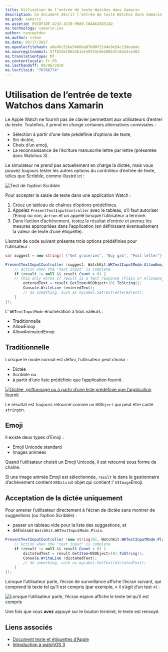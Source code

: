 ```yaml
---
title: Utilisation de l’entrée de texte Watchos dans Xamarin
description: Ce document décrit l’entrée de texte Watchos dans Xamarin. Il aborde la méthode PresentTextInputController, le griffonnage, le texte brut, les Emoji et la dictée.
ms.prod: xamarin
ms.assetid: E9CDF1DE-4233-4C39-99A9-C0AA643D314D
ms.technology: xamarin-ios
author: conceptdev
ms.author: crdun
ms.date: 03/17/2017
ms.openlocfilehash: a0e45c51ba5460da87b80f21d4e9e54c13deabde
ms.sourcegitcommit: 57f815bf0024b1afe9754c0e28054fc0a53ce302
ms.translationtype: MT
ms.contentlocale: fr-FR
ms.lasthandoff: 09/06/2019
ms.locfileid: "70766774"
---
```

# <a name="working-with-watchos-text-input-in-xamarin"></a>Utilisation de l’entrée de texte Watchos dans Xamarin

Le Apple Watch ne fournit pas de clavier permettant aux utilisateurs d’entrer du texte. Toutefois, il prend en charge certaines alternatives conviviales :

- Sélection à partir d’une liste prédéfinie d’options de texte,
- Siri dictée,
- Choix d’un emoji,
- La reconnaissance de l’écriture manuscrite lettre par lettre (présentée dans Watchos 3).

Le simulateur ne prend pas actuellement en charge la dictée, mais vous pouvez toujours tester les autres options du contrôleur d’entrée de texte, telles que Scribble, comme illustré ici :

![](text-input-images/textinput-sml.png "Test de l’option Scribble")

Pour accepter la saisie de texte dans une application Watch :

1. Créez un tableau de chaînes d’options prédéfinies.
2. Appelez `PresentTextInputController` avec le tableau, s’il faut autoriser l’Emoji ou non, `Action` et un appelé lorsque l’utilisateur a terminé.
3. Dans l’action d’achèvement, testez le résultat d’entrée et prenez les mesures appropriées dans l’application (en définissant éventuellement la valeur de texte d’une étiquette).

L’extrait de code suivant présente trois options prédéfinies pour l’utilisateur :

```csharp
var suggest = new string[] {"Get groceries", "Buy gas", "Post letter"};

PresentTextInputController (suggest, WatchKit.WKTextInputMode.AllowEmoji, (result) => {
    // action when the "text input" is complete
    if (result != null && result.Count > 0) {
    // this only works if result is a text response (Plain or AllowEmoji)
        enteredText = result.GetItem<NSObject>(0).ToString();
        Console.WriteLine (enteredText);
        // do something, such as myLabel.SetText(enteredText);
    }
});
```

L' `WKTextInputMode` énumération a trois valeurs :

- Traditionnelle
- AllowEmoji
- AllowAnimatedEmoji

## <a name="plain"></a>Traditionnelle

Lorsque le mode normal est défini, l’utilisateur peut choisir :

- Dictée
- Scribble ou
- à partir d’une liste prédéfinie que l’application fournit.

[![](text-input-images/plain-scribble-sml.png "Dictée, griffonnage ou à partir d’une liste prédéfinie que l’application fournit")](text-input-images/plain-scribble.png#lightbox)

Le résultat est toujours retourné comme un `NSObject` qui peut être casté `string`en.

## <a name="emoji"></a>Emoji

Il existe deux types d’Emoji :

- Emoji Unicode standard
- Images animées

Quand l’utilisateur choisit un Emoji Unicode, il est retourné sous forme de chaîne.

Si une image animée Emoji est sélectionnée, `result` le dans le gestionnaire d’achèvement contient `NSData` un objet qui contient l' `UIImage`Emoji.

## <a name="accepting-dictation-only"></a>Acceptation de la dictée uniquement

Pour amener l’utilisateur directement à l’écran de dictée sans montrer de suggestions (ou l’option Scribble) :

- passer un tableau vide pour la liste des suggestions, et
- définissez `WatchKit.WKTextInputMode.Plain`.

```csharp
PresentTextInputController (new string[0], WatchKit.WKTextInputMode.Plain, (result) => {
    // action when the "text input" is complete
    if (result != null && result.Count > 0) {
        dictatedText = result.GetItem<NSObject>(0).ToString();
        Console.WriteLine (dictatedText);
        // do something, such as myLabel.SetText(dictatedText);
    }
});
```

Lorsque l’utilisateur parle, l’écran de surveillance affiche l’écran suivant, qui comprend le texte tel qu’il est compris (par exemple, « il s’agit d’un test ») :

![](text-input-images/dictation.png "Lorsque l’utilisateur parle, l’écran espion affiche le texte tel qu’il est compris")

Une fois que vous **avez** appuyé sur le bouton terminé, le texte est renvoyé.

## <a name="related-links"></a>Liens associés

- [Document texte et étiquettes d’Apple](https://developer.apple.com/library/ios/documentation/General/Conceptual/WatchKitProgrammingGuide/TextandLabels.html)
- [Introduction à watchOS 3](~/ios/watchos/platform/introduction-to-watchos3/index.md)
